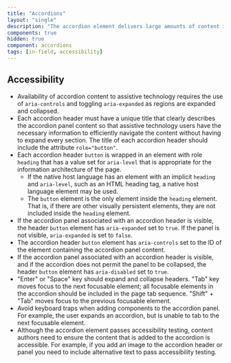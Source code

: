 ```yaml
---
title: "Accordions"
layout: "single"
description: "The accordion element delivers large amounts of content in a small space through progressive disclosure."
components: true
hidden: true
component: accordions
tags: [in-field, accessibility]
---
```


## Accessibility

- Availability of accordion content to assistive technology requires the use of `aria-controls` and toggling `aria-expanded` as regions are expanded and collapsed.
- Each accordion header must have a unique title that clearly describes the accordion panel content so that assistive technology users have the necessary information to efficiently navigate the content without having to expand every section. The title of each accordion header should include the attribute `role="button"`.
- Each accordion header `button` is wrapped in an element with role `heading` that has a value set for `aria-level` that is appropriate for the information architecture of the page.
  - If the native host language has an element with an implicit `heading` and `aria-level`, such as an HTML heading tag, a native host language element may be used.
  - The `button` element is the only element inside the `heading` element. That is, if there are other visually persistent elements, they are not included inside the `heading` element.
- If the accordion panel associated with an accordion header is visible, the header `button` element has `aria-expanded` set to `true`. If the panel is not visible, `aria-expanded` is set to `false`.
- The accordion header `button` element has `aria-controls` set to the ID of the element containing the accordion panel content.
- If the accordion panel associated with an accordion header is visible, and if the accordion does not permit the panel to be collapsed, the header `button` element has `aria-disabled` set to `true`.
- "Enter" or "Space" key should expand and collapse headers. "Tab" key moves focus to the next focusable element; all focusable elements in the accordion should be included in the page tab sequence. "Shift" + "Tab" moves focus to the previous focusable element.
- Avoid keyboard traps when adding components to the accordion panel. For example, the user expands an accordion, but is unable to tab to the next focusable element.
- Although the accordion element passes accessibility testing, content authors need to ensure the content that is added to the accordion is accessible. For example, if you add an image to the accordion header or panel you need to include alternative text to pass accessibility testing.
